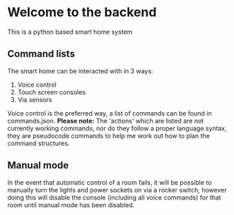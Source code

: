 # Welcome to the backend

This is a python based smart home system

## Command lists

The smart home can be interacted with in 3 ways:

1. Voice control
1. Touch screen consoles
1. Via sensors

Voice control is the preferred way, a list of commands can be found in commands.json. **Please note:** The 'actions' which are listed are not currently working commands, nor do they follow a proper language syntax, they are pseudocode commands to help me work out how to plan the command structures.

## Manual mode

In the event that automatic control of a room fails, it will be possible to manually turn the lights and power sockets on via a rocker switch, however doing this will disable the console (including all voice commands) for that room until manual mode has been disabled.